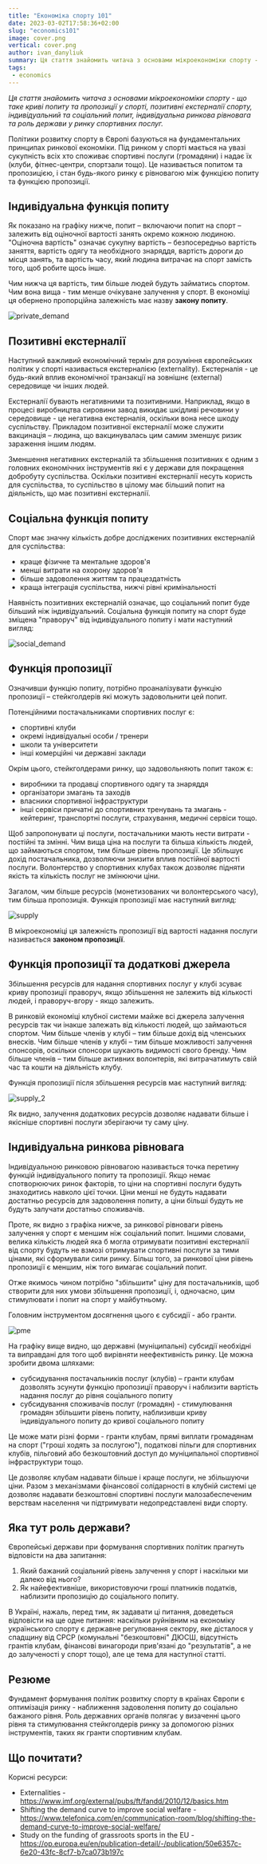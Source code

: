 ```yaml
---
title: "Економіка спорту 101"
date: 2023-03-02T17:58:36+02:00
slug: "economics101"
image: cover.png
vertical: cover.png
author: ivan_danyliuk
summary: Ця стаття знайомить читача з основами мікроекономіки спорту - що таке криві попиту та пропозиції у спорті, позитивні екстерналії спорту, індивідуальний та соціальний попит, індивідуальна ринкова рівновага та роль держави у ринку спортивних послуг
tags:
 - economics
---
```



*Ця стаття знайомить читача з основами мікроекономіки спорту - що таке криві попиту та пропозиції у спорті, позитивні екстерналії спорту, індивідуальний та соціальний попит, індивідуальна ринкова рівновага та роль держави у ринку спортивних послуг.*

Політики розвитку спорту в Європі базуються на фундаментальних принципах ринкової економіки. Під ринком у спорті мається на увазі сукупність всіх хто споживає спортивні послуги (громадяни) і надає їх (клуби, фітнес-центри, спортзали тощо). Це називається попитом та пропозицією, і стан будь-якого ринку є рівновагою між функцією попиту та функцією пропозиції.

## Індивідуальна функція попиту
Як показано на графіку нижче, попит – включаючи попит на спорт – залежить від оціночної вартості занять окремо кожною людиною. "Оціночна вартість" означає сукупну вартість – безпосередньо вартість заняття, вартість одягу та необхідного знаряддя, вартість дороги до місця занять, та вартість часу, який людина витрачає на спорт замість того, щоб робите щось інше.

Чим нижча ця вартість, тим більше людей будуть займатись спортом. Чим вона вища - тим менше очікуване залучення у спорт. В економіці ця обернено пропорційна залежність має назву **закону попиту**.

![private_demand](economics_sport.001.png)

## Позитивні екстерналії
Наступний важливий економічний термін для розуміння європейських політик у спорті називається екстерналією (externality). Екстерналія - це будь-який  вплив економічної транзакції на зовнішнє (external) середовище чи інших людей.  

Екстерналії бувають негативними та позитивними. Наприклад, якщо в процесі виробництва сировини завод викидає шкідливі речовини у середовище - це негативна екстерналія, оскільки вона несе шкоду суспільству. Прикладом позитивної екстерналії може служити вакцинація – людина, що вакцинувалась цим самим зменшує ризик зараження іншим людям.

Зменшення негативних екстерналій та збільшення позитивних є одним з головних економічних інструментів які є у держави для покращення добробуту суспільства. Оскільки позитивні екстерналії несуть користь для суспільства, то суспільство в цілому має більший попит на діяльність, що має позитивні екстерналії.

## Соціальна функція попиту
Спорт має значну кількість добре досліджених позитивних екстерналій для суспільства:
 - краще фізичне та ментальне здоров'я
 - менші витрати на охорону здоров'я
 - більше задоволення життям та працездатність
 - краща інтеграція суспільства, нижчі рівні кримінальності

Наявність позитивних екстерналій означає, що соціальний попит буде більший ніж індивідуальний. Соціальна функція попиту на спорт буде зміщена "праворуч" від індивідуального попиту і мати наступний вигляд:

![social_demand](economics_sport.002.png)

## Функція пропозиції
Означивши функцію попиту, потрібно проаналізувати функцію пропозиції – стейкголдерів які можуть задовольнити цей попит.

Потенційними постачальниками спортивних послуг є:
 - спортивні клуби
- окремі індивідуальні особи / тренери
- школи та університети
- інші комерційні чи державні заклади

Окрім цього, стейкголдерами ринку, що задовольняють попит також є:
 - виробники та продавці спортивного одягу та знаряддя
- організатори змагань та заходів
- власники спортивної інфраструктури
- інші сервіси причатні до спортивних тренувань та змагань - кейтеринг, транспортні послуги, страхування, медичні сервіси тощо.

Щоб запропонувати ці послуги, постачальники мають нести витрати - постійні та змінні. Чим вища ціна на послуги та більша кількість людей, що займаються спортом, тим більше рівень пропозиції. Це збільшує дохід постачальника, дозволяючи знизити вплив постійної вартості послуги. Волонтерство у спортивних клубах також дозволяє підняти якість та кількість послуг не змінюючи ціни.

Загалом, чим більше ресурсів (монетизованих чи волонтерського часу), тим більша пропозиція. Функція пропозиції має наступний вигляд:

![supply](economics_sport.003.png)

В мікроекономіці ця залежність пропозиції від вартості надання послуги називається **законом пропозиції**.

## Функція пропозиції та додаткові джерела

Збільшення ресурсів для надання спортивних послуг у клубі зсуває криву пропозиції праворуч, якщо збільшення не залежить від кількості людей, і праворуч-вгору - якщо залежить.

В ринковій економіці клубної системи майже всі джерела залучення ресурсів так чи інакше залежать від кількості людей, що займаються спортом. Чим більше членів у клубі – тим більше дохід від членських внесків. Чим більше членів у клубі – тим більше можливості залучення спонсорів, оскільки спонсори шукають видимості свого бренду. Чим більше членів – тим більше активних волонтерів, які витрачатимуть свій час та кошти на діяльність клубу.

Функція пропозиції після збільшення ресурсів має наступний вигляд:

![supply_2](economics_sport.004.png)

Як видно, залучення додаткових ресурсів дозволяє надавати більше і якісніше спортивні послуги зберігаючи ту саму ціну.

## Індивідуальна ринкова рівновага
Індивідуальною ринковою рівновагою називається точка перетину функцій індивідуального попиту та пропозиції. Якщо немає спотворюючих ринок факторів, то ціни на спортивні послуги будуть знаходитись навколо цієї точки. Ціни менші не будуть надавати достатньо ресурсів для задоволення попиту, а ціни більші будуть не будуть залучати достатньо споживачів.

Проте, як видно з графіка нижче, за ринкової рівноваги рівень залучення у спорт є меншим ніж соціальний попит. Іншими словами, велика кількість людей яка б могла отримувати позитивні екстерналії від спорту будуть не взмозі отримувати спортивні послуги за тими цінами, які сформували сили ринку. Більш того, за ринкової ціни рівень пропозиції є меншим, ніж того вимагає соціальний попит.

Отже якимось чином потрібно "збільшити" ціну для постачальників, щоб створити для них умови збільшення пропозиції, і, одночасно, цим стимулювати і попит на спорт у майбутньому.

Головним інструментом досягнення цього є субсидії - або гранти.

![pme](economics_sport.005.png)

На графіку вище видно, що державні (муніципальні) субсидії необхідні та виправдані для того щоб вирівняти неефективність ринку. Це можна зробити двома шляхами:
 - субсидування постачальників послуг (клубів) – гранти клубам дозволять зсунути функцію пропозиції праворуч і наблизити вартість надання послуг до рівня соціального попиту
- субсидування споживачів послуг (громадян) - стимулювання громадян збільшити рівень попиту, наблизивши криву індивідуального попиту до кривої соціального попиту

Це може мати різні форми - гранти клубам, прямі виплати громадянам на спорт ("гроші ходять за послугою"), податкові пільги для спортивних клубів, пільговий або безкоштовний доступ до муніципальної спортивної інфраструктури тощо.

Це дозволяє клубам надавати більше і краще послуги, не збільшуючи ціни. Разом з механізмами фінансової солідарності в клубній системі це дозволяє надавати безкоштовні спортивні послуги малозабеспеченим верствам населення чи підтримувати недопредставлені види спорту.

## Яка тут роль держави?
Європейські держави при формування спортивних політик прагнуть відповісти на два запитання:
1. Який бажаний соціальний рівень залучення у спорт і наскільки ми далеко від нього?
2. Як найефективніше, використовуючи гроші платників податків, наблизити пропозицію до соціального попиту.

В Україні, нажаль, перед тим, як задавати ці питання, доведеться відповісти на ще одне питання: наскільки руйнівним на економіку українського спорту є  державне регулювання сектору, яке дісталося у спадщину від СРСР (комунальні "безкоштовні" ДЮСШ, відсутність грантів клубам, фінансові винагороди прив'язані до "результатів", а не до залученості у спорт тощо), але це тема для наступної статті.


## Резюме
Фундамент формування політик розвитку спорту в країнах Європи є оптимізація ринку - наближення задоволення попиту до соціально бажаного рівня. Роль державних органів полягає у визаченні цього рівня та стимулювання стейкголдерів ринку за допомогою різних інструментів, таких як гранти спортивним клубам.

## Що почитати?

Корисні ресурси:
 - Externalities - https://www.imf.org/external/pubs/ft/fandd/2010/12/basics.htm
 - Shifting the demand curve to improve social welfare - https://www.telefonica.com/en/communication-room/blog/shifting-the-demand-curve-to-improve-social-welfare/
 - Study on the funding of grassroots sports in the EU - https://op.europa.eu/en/publication-detail/-/publication/50e6357c-6e20-43fc-8cf7-b7ca073b197c
